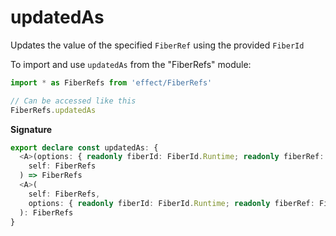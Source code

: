 # updatedAs

Updates the value of the specified `FiberRef` using the provided `FiberId`

To import and use `updatedAs` from the "FiberRefs" module:

```ts
import * as FiberRefs from 'effect/FiberRefs'

// Can be accessed like this
FiberRefs.updatedAs
```

**Signature**

```ts
export declare const updatedAs: {
  <A>(options: { readonly fiberId: FiberId.Runtime; readonly fiberRef: FiberRef.FiberRef<A>; readonly value: A }): (
    self: FiberRefs
  ) => FiberRefs
  <A>(
    self: FiberRefs,
    options: { readonly fiberId: FiberId.Runtime; readonly fiberRef: FiberRef.FiberRef<A>; readonly value: A }
  ): FiberRefs
}
```

